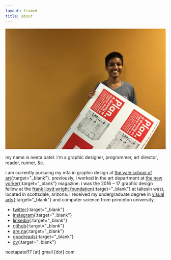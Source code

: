 ```yaml
---
layout: framed
title: about
---
```


<div class="framed about-image">
  <img src="/img/site/me.JPG">
</div>



my name is neeta patel. i'm a graphic designer, programmer, art director, reader, runner, &c.

i am currently pursuing my mfa in graphic design at [the yale school of art](https://www.art.yale.edu/){:target="_blank"}. previously, i worked in the art department at [the new yorker](https://www.newyorker.com){:target="_blank"} magazine. i was the 2016 – 17 graphic design fellow at the [frank lloyd wright foundation](http://franklloydwright.org){:target="_blank"} at taliesin west, located in scottsdale, arizona. i received my undergraduate degree in [visual arts](http://vis.princeton.edu/){:target="_blank"} and computer science from princeton university.

* [twitter](http://twitter.com/neetadotworks){:target="_blank"}
* [instagram](http://instagram.com/neetadotworks/){:target="_blank"}
* [linkedin](https://www.linkedin.com/in/neetapatel17/){:target="_blank"}
* [github](https://github.com/neetapatel/){:target="_blank"}
* [are.na](https://www.are.na/neeta-patel){:target="_blank"}
* [goodreads](https://www.goodreads.com/user/show/11214437-neeta){:target="_blank"}
* [cv](/files/neeta_patel-cv.pdf){:target="_blank"}

neetapatel17 [at] gmail [dot] com
